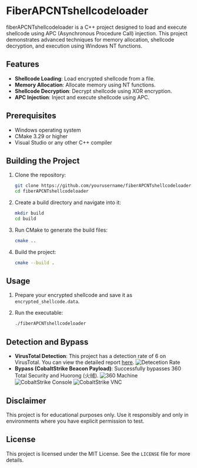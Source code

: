 # FiberAPCNTshellcodeloader

fiberAPCNTshellcodeloader is a C++ project designed to load and execute shellcode using APC (Asynchronous Procedure Call) injection. This project demonstrates advanced techniques for memory allocation, shellcode decryption, and execution using Windows NT functions.

## Features

- **Shellcode Loading**: Load encrypted shellcode from a file.
- **Memory Allocation**: Allocate memory using NT functions.
- **Shellcode Decryption**: Decrypt shellcode using XOR encryption.
- **APC Injection**: Inject and execute shellcode using APC.

## Prerequisites

- Windows operating system
- CMake 3.29 or higher
- Visual Studio or any other C++ compiler

## Building the Project

1. Clone the repository:
    ```sh
    git clone https://github.com/yourusername/fiberAPCNTshellcodeloader.git
    cd fiberAPCNTshellcodeloader
    ```

2. Create a build directory and navigate into it:
    ```sh
    mkdir build
    cd build
    ```

3. Run CMake to generate the build files:
    ```sh
    cmake ..
    ```

4. Build the project:
    ```sh
    cmake --build .
    ```

## Usage

1. Prepare your encrypted shellcode and save it as `encrypted_shellcode.data`.

2. Run the executable:
    ```sh
    ./fiberAPCNTshellcodeloader
    ```

## Detection and Bypass

- **VirusTotal Detection**: This project has a detection rate of 6 on VirusTotal. You can view the detailed report [here](https://www.virustotal.com/gui/file/514ae9d173b5a701fd51ff0f70dcc9c823cfe842aa80efb13db91d7bdf0f2aa8/detection).
![Detecetion Rate](https://i.meee.com.tw/G3NDe2F.png)
- **Bypass (CobaltStrike Beacon Payload)**: Successfully bypasses 360 Total Security and Huorong (火绒).
![360 Machine](https://i.meee.com.tw/viBRBqM.png)
![CobaltStrike Console](https://i.meee.com.tw/UHIk9ZS.png)
![CobaltStrike VNC](https://i.meee.com.tw/0ggURDe.png)

## Disclaimer

This project is for educational purposes only. Use it responsibly and only in environments where you have explicit permission to test.

## License

This project is licensed under the MIT License. See the `LICENSE` file for more details.
